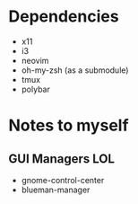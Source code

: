# Dependencies

- x11
- i3
- neovim
- oh-my-zsh (as a submodule)
- tmux
- polybar

# Notes to myself

## GUI Managers LOL

- gnome-control-center
- blueman-manager
